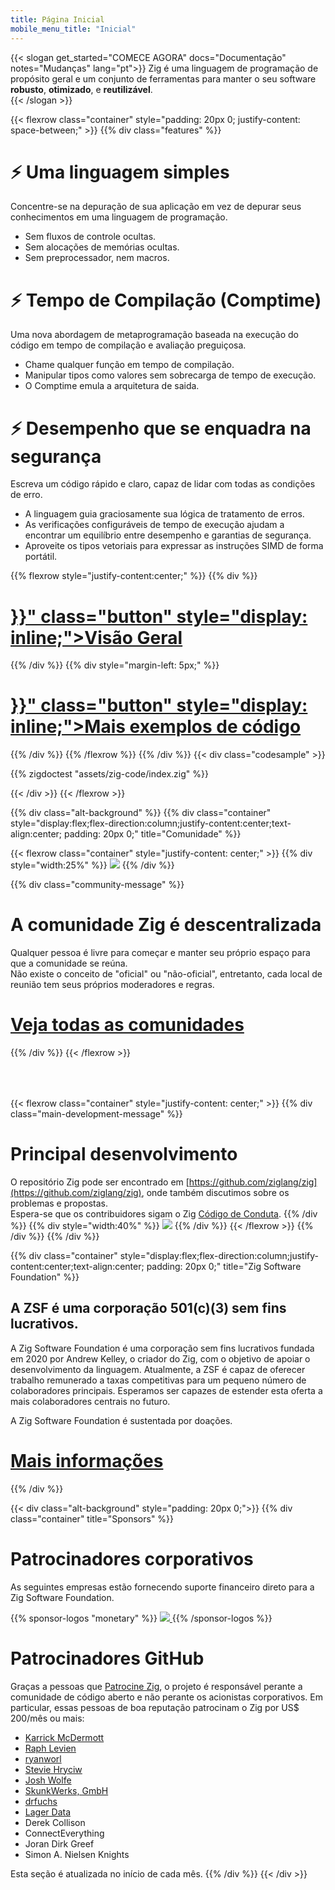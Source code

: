 ```yaml
---
title: Página Inicial
mobile_menu_title: "Inicial"
---
```

{{< slogan get_started="COMECE AGORA" docs="Documentação" notes="Mudanças" lang="pt">}}
Zig é uma linguagem de programação de propósito geral e um conjunto de ferramentas para manter o seu software **robusto**, **otimizado**, e **reutilizável**.  
{{< /slogan >}}

{{< flexrow class="container" style="padding: 20px 0; justify-content: space-between;" >}}
{{% div class="features" %}}

# ⚡ Uma linguagem simples
Concentre-se na depuração de sua aplicação em vez de depurar seus conhecimentos em uma linguagem de programação.

- Sem fluxos de controle ocultas.
- Sem alocações de memórias ocultas.
- Sem preprocessador, nem macros. 

# ⚡ Tempo de Compilação (Comptime)
Uma nova abordagem de metaprogramação baseada na execução do código em tempo de compilação e avaliação preguiçosa.

- Chame qualquer função em tempo de compilação.
- Manipular tipos como valores sem sobrecarga de tempo de execução.
- O Comptime emula a arquitetura de saida.

# ⚡ Desempenho que se enquadra na segurança
Escreva um código rápido e claro, capaz de lidar com todas as condições de erro.

- A linguagem guia graciosamente sua lógica de tratamento de erros.
- As verificações configuráveis de tempo de execução ajudam a encontrar um equilíbrio entre desempenho e garantias de segurança.
- Aproveite os tipos vetoriais para expressar as instruções SIMD de forma portátil.

{{% flexrow style="justify-content:center;" %}}
{{% div %}}
<h1>
    <a href="{{< ref path="learn/overview.md">}}" class="button" style="display: inline;">Visão Geral</a>
</h1>
{{% /div %}}
{{% div  style="margin-left: 5px;" %}}
<h1>
    <a href="{{< ref path="learn/samples.md">}}" class="button" style="display: inline;">Mais exemplos de código</a>
</h1>
{{% /div %}}
{{% /flexrow %}}
{{% /div %}}
{{< div class="codesample" >}}

{{% zigdoctest "assets/zig-code/index.zig" %}}

{{< /div >}}
{{< /flexrow >}}


{{% div class="alt-background" %}}
{{% div class="container" style="display:flex;flex-direction:column;justify-content:center;text-align:center; padding: 20px 0;" title="Comunidade" %}}

{{< flexrow class="container" style="justify-content: center;" >}}
{{% div style="width:25%" %}}
<img src="/ziggy.svg" style="max-height: 200px">
{{% /div %}}

{{% div class="community-message" %}}
# A comunidade Zig é descentralizada 
Qualquer pessoa é livre para começar e manter seu próprio espaço para que a comunidade se reúna.  
Não existe o conceito de "oficial" ou "não-oficial", entretanto, cada local de reunião tem seus próprios moderadores e regras.

<div style="">
<h1>
	<a href="https://github.com/ziglang/zig/wiki/Community" class="button" style="display: inline;">Veja todas as comunidades</a>
</h1>
</div>
{{% /div %}}
{{< /flexrow >}}
<div style="height: 50px;"></div>

{{< flexrow class="container" style="justify-content: center;" >}}
{{% div class="main-development-message" %}}
# Principal desenvolvimento
O repositório Zig pode ser encontrado em [https://github.com/ziglang/zig](https://github.com/ziglang/zig), onde também discutimos sobre os problemas e propostas.  
Espera-se que os contribuidores sigam o Zig [Código de Conduta](https://github.com/ziglang/zig/blob/master/CODE_OF_CONDUCT.md).
{{% /div %}}
{{% div style="width:40%" %}}
<img src="/zero.svg" style="max-height: 200px">
{{% /div %}}
{{< /flexrow >}}
{{% /div %}}
{{% /div %}}


{{% div class="container" style="display:flex;flex-direction:column;justify-content:center;text-align:center; padding: 20px 0;" title="Zig Software Foundation" %}}
## A ZSF é uma corporação 501(c)(3) sem fins lucrativos.

A Zig Software Foundation é uma corporação sem fins lucrativos fundada em 2020 por Andrew Kelley, o criador do Zig, com o objetivo de apoiar o desenvolvimento da linguagem. Atualmente, a ZSF é capaz de oferecer trabalho remunerado a taxas competitivas para um pequeno número de colaboradores principais. Esperamos ser capazes de estender esta oferta a mais colaboradores centrais no futuro.

A Zig Software Foundation é sustentada por doações.

<h1>
	<a href="zsf/" class="button" style="display:inline;">Mais informações</a>
</h1>
{{% /div %}}


{{< div class="alt-background" style="padding: 20px 0;">}}
{{% div class="container" title="Sponsors" %}}
# Patrocinadores corporativos 
As seguintes empresas estão fornecendo suporte financeiro direto para a Zig Software Foundation.

{{% sponsor-logos "monetary" %}}
 <a href="https://pex.com" rel="noopener nofollow" target="_blank"><picture>
   <picture>
     <source srcset="/pex-white.svg" media="(prefers-color-scheme: dark)">
     <img src="/pex-dark.svg">
   </picture>
 </a>
{{% /sponsor-logos %}}

# Patrocinadores GitHub
Graças a pessoas que [Patrocine Zig](zsf/), o projeto é responsável perante a comunidade de código aberto e não perante os acionistas corporativos. Em particular, essas pessoas de boa reputação patrocinam o Zig por US$ 200/mês ou mais:

- [Karrick McDermott](https://github.com/karrick)
- [Raph Levien](https://raphlinus.github.io/)
- [ryanworl](https://github.com/ryanworl)
- [Stevie Hryciw](https://www.hryx.net/)
- [Josh Wolfe](https://github.com/thejoshwolfe)
- [SkunkWerks, GmbH](https://skunkwerks.at/)
- [drfuchs](https://github.com/drfuchs)
- [Lager Data](https://www.lagerdata.com)
- Derek Collison
- ConnectEverything
- Joran Dirk Greef
- Simon A. Nielsen Knights

Esta seção é atualizada no início de cada mês.
{{% /div %}}
{{< /div >}}





















